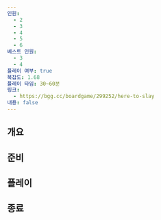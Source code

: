 ```yaml
---
인원:
  - 2
  - 3
  - 4
  - 5
  - 6
베스트 인원:
  - 3
  - 4
플레이 여부: true
복잡도: 1.68
플레이 타임: 30~60분
링크:
  - https://bgg.cc/boardgame/299252/here-to-slay
내용: false
---
```

## 개요
## 준비
## 플레이
## 종료